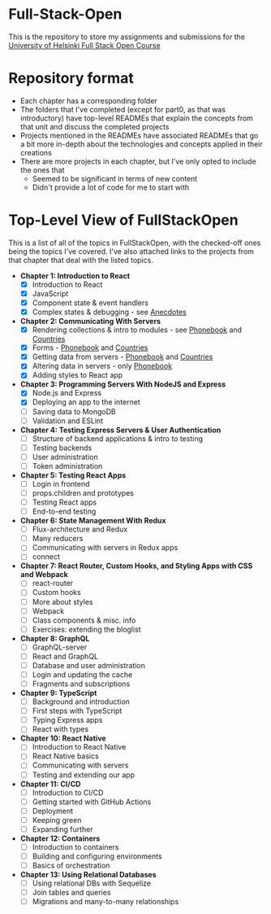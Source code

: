 # Full-Stack-Open

This is the repository to store my assignments and submissions for the [University of Helsinki Full Stack Open Course](https://fullstackopen.com/en/)

# Repository format
- Each chapter has a corresponding folder
- The folders that I've completed (except for part0, as that was introductory) have top-level READMEs that explain the concepts from that unit and discuss the completed projects
- Projects mentioned in the READMEs have associated READMEs that go a bit more in-depth about the technologies and concepts applied in their creations
- There are more projects in each chapter, but I've only opted to include the ones that
    - Seemed to be significant in terms of new content
    - Didn't provide a lot of code for me to start with

# Top-Level View of FullStackOpen
This is a list of all of the topics in FullStackOpen, with the checked-off ones being the topics I've covered. I've also attached links to the projects from that chapter that deal with the listed topics.

- **Chapter 1: Introduction to React**
    - [x] Introduction to React
    - [x] JavaScript
    - [x] Component state & event handlers
    - [x] Complex states & debugging - see [Anecdotes](https://github.com/arvindh-manian/full-stack-open/tree/main/part1/anecdotes)
- **Chapter 2: Communicating With Servers**
    - [x] Rendering collections & intro to modules - see [Phonebook](https://github.com/arvindh-manian/full-stack-open/tree/main/part2) and [Countries](https://github.com/arvindh-manian/full-stack-open/tree/main/part2/countries)
    - [x] Forms - [Phonebook](https://github.com/arvindh-manian/full-stack-open/tree/main/part2) and [Countries](https://github.com/arvindh-manian/full-stack-open/tree/main/part2/countries)
    - [x] Getting data from servers - [Phonebook](https://github.com/arvindh-manian/full-stack-open/tree/main/part2) and [Countries](https://github.com/arvindh-manian/full-stack-open/tree/main/part2/countries)
    - [x] Altering data in servers - only [Phonebook](https://github.com/arvindh-manian/full-stack-open/tree/main/part2)
    - [x] Adding styles to React app
- **Chapter 3: Programming Servers With NodeJS and Express**
    - [x] Node.js and Express
    - [x] Deploying an app to the internet
    - [ ] Saving data to MongoDB
    - [ ] Validation and ESLint
- **Chapter 4: Testing Express Servers & User Authentication**
    - [ ] Structure of backend applications & intro to testing
    - [ ] Testing backends
    - [ ] User administration
    - [ ] Token administration
- **Chapter 5: Testing React Apps**
    - [ ] Login in frontend
    - [ ] props.children and prototypes
    - [ ] Testing React apps
    - [ ] End-to-end testing
- **Chapter 6: State Management With Redux**
    - [ ] Flux-architecture and Redux
    - [ ] Many reducers
    - [ ] Communicating with servers in Redux apps
    - [ ] connect
- **Chapter 7: React Router, Custom Hooks, and Styling Apps with CSS and Webpack**
    - [ ] react-router
    - [ ] Custom hooks
    - [ ] More about styles
    - [ ] Webpack
    - [ ] Class components & misc. info
    - [ ] Exercises: extending the bloglist
- **Chapter 8: GraphQL**
    - [ ] GraphQL-server
    - [ ] React and GraphQL
    - [ ] Database and user administration
    - [ ] Login and updating the cache
    - [ ] Fragments and subscriptions
- **Chapter 9: TypeScript**
    - [ ] Background and introduction
    - [ ] First steps with TypeScript
    - [ ] Typing Express apps
    - [ ] React with types
- **Chapter 10: React Native**
    - [ ] Introduction to React Native
    - [ ] React Native basics
    - [ ] Communicating with servers
    - [ ] Testing and extending our app
- **Chapter 11: CI/CD**
    - [ ] Introduction to CI/CD
    - [ ] Getting started with GitHub Actions
    - [ ] Deployment
    - [ ] Keeping green
    - [ ] Expanding further
- **Chapter 12: Containers**
    - [ ] Introduction to containers
    - [ ] Building and configuring environments
    - [ ] Basics of orchestration
- **Chapter 13: Using Relational Databases**
    - [ ] Using relational DBs with Sequelize
    - [ ] Join tables and queries
    - [ ] Migrations and many-to-many relationships